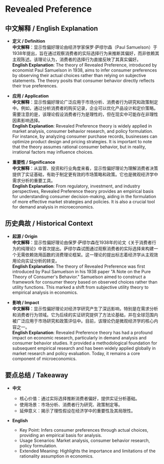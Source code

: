 # Revealed Preference

## 中文解释 / English Explanation

* **定义 / Definition**  
  **中文解释**：显示性偏好理论由经济学家保罗·萨缪尔森（Paul Samuelson）于1938年提出，旨在通过观察消费者的实际选择行为来推断其偏好，而非依赖其主观陈述。该理论认为，消费者的选择行为直接反映了其真实偏好。  
  **English Explanation**: The theory of Revealed Preference, introduced by economist Paul Samuelson in 1938, aims to infer consumer preferences by observing their actual choices rather than relying on subjective statements. The theory posits that consumer behavior directly reflects their true preferences.

* **应用 / Application**  
  **中文解释**：显示性偏好理论广泛应用于市场分析、消费者行为研究和政策制定中。例如，通过分析消费者的购买记录，企业可以优化产品设计和定价策略。需要注意的是，该理论假设消费者行为是理性的，但在现实中可能存在非理性因素影响选择。  
  **English Explanation**: Revealed Preference theory is widely applied in market analysis, consumer behavior research, and policy formulation. For instance, by analyzing consumer purchase records, businesses can optimize product design and pricing strategies. It is important to note that the theory assumes rational consumer behavior, but in reality, irrational factors may influence choices.

* **重要性 / Significance**  
  **中文解释**：从监管、投资和行业角度来看，显示性偏好理论为理解消费者决策提供了实证基础，有助于制定更有效的市场策略和政策。它也是微观经济学中需求分析的重要工具。  
  **English Explanation**: From regulatory, investment, and industry perspectives, Revealed Preference theory provides an empirical basis for understanding consumer decision-making, aiding in the formulation of more effective market strategies and policies. It is also a crucial tool for demand analysis in microeconomics.

## 历史典故 / Historical Context

* **起源 / Origin**  
  **中文解释**：显示性偏好理论由保罗·萨缪尔森在1938年的论文《关于消费者行为的纯理论》中首次提出。萨缪尔森试图通过观察消费者的实际选择来构建一个无需依赖效用函数的消费理论框架。这一理论的提出标志着经济学从主观效用论向实证分析的转变。  
  **English Explanation**: The theory of Revealed Preference was first introduced by Paul Samuelson in his 1938 paper "A Note on the Pure Theory of Consumer's Behavior." Samuelson aimed to construct a framework for consumer theory based on observed choices rather than utility functions. This marked a shift from subjective utility theory to empirical analysis in economics.

* **影响 / Impact**  
  **中文解释**：显示性偏好理论对经济学研究产生了深远影响，特别是在需求分析和消费者行为领域。它为后续的实证研究提供了方法论基础，并在全球范围内被广泛应用于市场研究和政策评估中。目前，该理论仍是微观经济学的核心内容之一。  
  **English Explanation**: Revealed Preference theory has had a profound impact on economic research, particularly in demand analysis and consumer behavior studies. It provided a methodological foundation for subsequent empirical research and has been widely applied globally in market research and policy evaluation. Today, it remains a core component of microeconomics.

## 要点总结 / Takeaway

* **中文**  
  - 核心价值：通过实际选择推断消费者偏好，提供实证分析基础。  
  - 使用场景：市场分析、消费者行为研究、政策制定等。  
  - 延伸意义：揭示了理性假设在经济学中的重要性及其局限性。

* **English**  
  - Key Point: Infers consumer preferences through actual choices, providing an empirical basis for analysis.  
   - Usage Scenarios: Market analysis, consumer behavior research, policy formulation.   
   - Extended Meaning: Highlights the importance and limitations of the rationality assumption in economics.